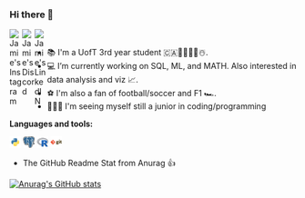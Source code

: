 ### Hi there 👋


<a href="https://www.instagram.com/wakinglions__/">
  <img align="left" alt="Jamie's Instagram" width="22px" src="https://raw.githubusercontent.com/hussainweb/hussainweb/main/icons/instagram.png" />
</a>
<a href="https://discord.com/channels/@me/1079547666377228288">
  <img align="left" alt="Jamie's Discord" width="22px" src="https://raw.githubusercontent.com/peterthehan/peterthehan/master/assets/discord.svg" />
</a>

</a>
<a href="https://www.linkedin.com/in/yueyu10">
  <img align="left" alt="Jamie's LinkedIN" width="22px" src="https://raw.githubusercontent.com/peterthehan/peterthehan/master/assets/linkedin.svg" />
</a>




<br     />



- 📚  I'm a UofT 3rd year student 🇨🇦🍁🍂🥶🧊☃️.
- 💻  I’m currently working on SQL, ML, and MATH. Also interested in data analysis and viz 📈. 
- ⚽️  I'm also a fan of football/soccer and F1 🏎.
- 🧑🏻‍💻  I'm seeing myself still a junior in coding/programming
  

**Languages and tools:**  

<code><img height="20" src="https://raw.githubusercontent.com/github/explore/80688e429a7d4ef2fca1e82350fe8e3517d3494d/topics/python/python.png"></code>
<code><img height="20" src="https://raw.githubusercontent.com/github/explore/80688e429a7d4ef2fca1e82350fe8e3517d3494d/topics/postgresql/postgresql.png"></code>
<code><img height="20" src="https://raw.githubusercontent.com/github/explore/80688e429a7d4ef2fca1e82350fe8e3517d3494d/topics/r/r.png"></code>
<code><img height="20" src="https://raw.githubusercontent.com/github/explore/80688e429a7d4ef2fca1e82350fe8e3517d3494d/topics/git/git.png"></code>
  
- The GitHub Readme Stat from Anurag 👍



  




[![Anurag's GitHub stats](https://github-readme-stats.vercel.app/api?username=Jamie1377&show=reviews,discussions_started,discussions_answered&show_icons=true&theme=dracula)](https://github.com/anuraghazra/github-readme-stats)






<!--
**Jamie1377/Jamie1377** is a ✨ _special_ ✨ repository because its `README.md` (this file) appears on your GitHub profile.

Here are some ideas to get you started:

- 🔭 I’m currently working on ...
- 🌱 I’m currently learning ...
- 👯 I’m looking to collaborate on ...
- 🤔 I’m looking for help with ...
- 💬 Ask me about ...
- 📫 How to reach me: ...
- 😄 Pronouns: ...
- ⚡ Fun fact: ...
-->
